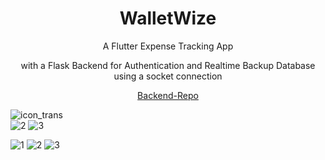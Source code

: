
<h1 align="center">WalletWize</h1>

<p align="center">A Flutter Expense Tracking App</p>

<p align="center">with a Flask Backend for Authentication and Realtime Backup Database using a socket connection</p>

<p align="center">
  <a href="https://github.com/ahmedhozny/walletwize-api">Backend-Repo</a>
</p>


![icon_trans](https://github.com/omar546/walletwize/assets/71936776/7ce7ec14-0b2a-46ad-b85d-920dcdcac23b)
<br>
![2](https://github.com/user-attachments/assets/60b9774a-b600-4e6e-9b00-7fd7bc66d656)
![3](https://github.com/user-attachments/assets/5a0f4346-2509-4e21-8e99-0df2b22e14e8)

![1](https://github.com/user-attachments/assets/3fb50e13-09c8-4312-beec-b03a1adeab92)
![2](https://github.com/user-attachments/assets/1438771f-5ffc-421b-b28a-ec5d697710df)
![3](https://github.com/user-attachments/assets/62e732dc-cea2-4567-b63f-d48648ad3075)
